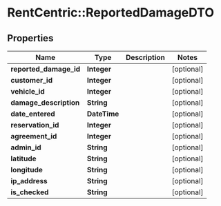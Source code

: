 # RentCentric::ReportedDamageDTO

## Properties
Name | Type | Description | Notes
------------ | ------------- | ------------- | -------------
**reported_damage_id** | **Integer** |  | [optional] 
**customer_id** | **Integer** |  | [optional] 
**vehicle_id** | **Integer** |  | [optional] 
**damage_description** | **String** |  | [optional] 
**date_entered** | **DateTime** |  | [optional] 
**reservation_id** | **Integer** |  | [optional] 
**agreement_id** | **Integer** |  | [optional] 
**admin_id** | **String** |  | [optional] 
**latitude** | **String** |  | [optional] 
**longitude** | **String** |  | [optional] 
**ip_address** | **String** |  | [optional] 
**is_checked** | **String** |  | [optional] 


